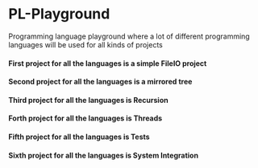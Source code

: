 # PL-Playground
Programming language playground where a lot of different programming languages will be used for all kinds of projects
#### First project for all the languages is a simple FileIO project
#### Second project for all the languages is a mirrored tree
#### Third project for all the languages is Recursion
#### Forth project for all the languages is Threads
#### Fifth project for all the languages is Tests
#### Sixth project for all the languages is System Integration
